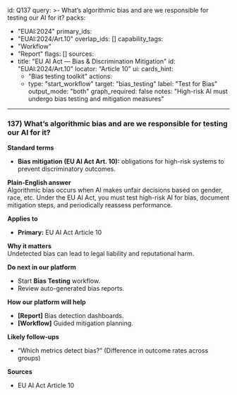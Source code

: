 id: Q137
query: >-
  What’s algorithmic bias and are we responsible for testing our AI for it?
packs:
  - "EUAI:2024"
primary_ids:
  - "EUAI:2024/Art.10"
overlap_ids: []
capability_tags:
  - "Workflow"
  - "Report"
flags: []
sources:
  - title: "EU AI Act — Bias & Discrimination Mitigation"
    id: "EUAI:2024/Art.10"
    locator: "Article 10"
ui:
  cards_hint:
    - "Bias testing toolkit"
  actions:
    - type: "start_workflow"
      target: "bias_testing"
      label: "Test for Bias"
output_mode: "both"
graph_required: false
notes: "High-risk AI must undergo bias testing and mitigation measures"
---
### 137) What’s algorithmic bias and are we responsible for testing our AI for it?

**Standard terms**  
- **Bias mitigation (EU AI Act Art. 10):** obligations for high-risk systems to prevent discriminatory outcomes.

**Plain-English answer**  
Algorithmic bias occurs when AI makes unfair decisions based on gender, race, etc. Under the EU AI Act, you must test high-risk AI for bias, document mitigation steps, and periodically reassess performance.

**Applies to**  
- **Primary:** EU AI Act Article 10

**Why it matters**  
Undetected bias can lead to legal liability and reputational harm.

**Do next in our platform**  
- Start **Bias Testing** workflow.  
- Review auto-generated bias reports.

**How our platform will help**  
- **[Report]** Bias detection dashboards.  
- **[Workflow]** Guided mitigation planning.

**Likely follow-ups**  
- “Which metrics detect bias?” (Difference in outcome rates across groups)

**Sources**  
- EU AI Act Article 10
